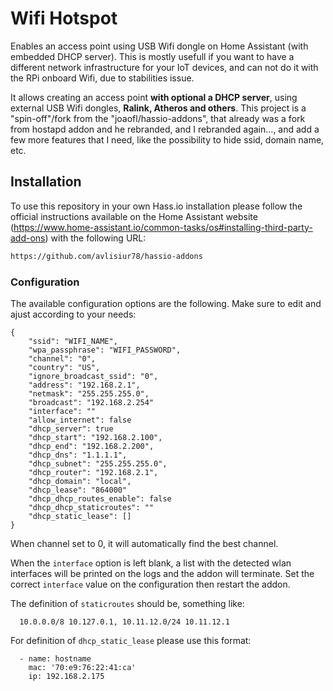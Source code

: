 # Wifi Hotspot
Enables an access point using USB Wifi dongle on Home Assistant (with embedded DHCP server).
This is mostly usefull if you want to have a different network infrastructure for your IoT devices, and can not do it with the RPi onboard Wifi, due to stabilities issue. 

It allows creating an access point **with optional a DHCP server**, using external USB Wifi dongles, **Ralink, Atheros and others**. 
This project is a "spin-off"/fork from the "joaofl/hassio-addons", that already was a fork from hostapd addon and he rebranded, and I rebranded again..., and add a few more features that I need, like the possibility to hide ssid, domain name, etc.

## Installation

To use this repository in your own Hass.io installation please follow the official instructions available on the Home Assistant website (https://www.home-assistant.io/common-tasks/os#installing-third-party-add-ons) with the following URL:

```txt
https://github.com/avlisiur78/hassio-addons
```

### Configuration

The available configuration options are the following. Make sure to edit and ajust according to your needs:

```
{
    "ssid": "WIFI_NAME",
    "wpa_passphrase": "WIFI_PASSWORD",
    "channel": "0",
    "country": "US",
    "ignore_broadcast_ssid": "0",
    "address": "192.168.2.1",
    "netmask": "255.255.255.0",
    "broadcast": "192.168.2.254"
    "interface": ""
    "allow_internet": false
    "dhcp_server": true
    "dhcp_start": "192.168.2.100",
    "dhcp_end": "192.168.2.200",
    "dhcp_dns": "1.1.1.1",
    "dhcp_subnet": "255.255.255.0",
    "dhcp_router": "192.168.2.1",
    "dhcp_domain": "local",
    "dhcp_lease": "864000"
    "dhcp_dhcp_routes_enable": false
    "dhcp_dhcp_staticroutes": ""
    "dhcp_static_lease": []
}

```
When channel set to 0, it will automatically find the best channel. 

When the `interface` option is left blank, a list with the detected wlan interfaces will be printed on the logs and the addon will terminate. Set the correct `interface` value on the configuration then restart the addon.

The definition of `staticroutes` should be, something like:

      10.0.0.0/8 10.127.0.1, 10.11.12.0/24 10.11.12.1

For definition of `dhcp_static_lease` please use this format:

      - name: hostname
        mac: '70:e9:76:22:41:ca'
        ip: 192.168.2.175
      
